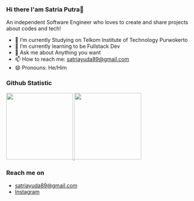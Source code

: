 ### Hi there I'am Satria Putra👋

An independent Software Engineer who loves to create and share projects about codes and tech!

- 🔭 I’m currently Studying on Telkom Institute of Technology Purwokerto
- 🌱 I’m currently learning to be Fullstack Dev
- 💬 Ask me about Anything you want
- 📫 How to reach me: satriayuda89@gmail.com
- 😄 Pronouns: He/Him
 
### Github Statistic
<p align="left">
<a href="https://github.com/sisatput">
  <img height="180em" src="https://github-readme-stats-eight-theta.vercel.app/api?username=dimasmds&show_icons=true&theme=algolia&include_all_commits=true&count_private=true"/>
  <img height="180em" src="https://github-readme-stats-eight-theta.vercel.app/api/top-langs/?username=dimasmds&layout=compact&langs_count=8&theme=algolia"/>
</a>
</p>

### Reach me on
- satriayuda89@gmail.com
- <a href="https://www.instagram.com/sisat._/">Instagram</a>
